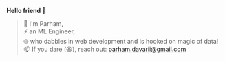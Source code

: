 **Hello friend** 👋  

> 🚀 I'm Parham,  
> ⚡ an ML Engineer,  
> 🌐 who dabbles in web development and is hooked on magic of data!  
> 📫 If you dare (😆), reach out: parham.davarii@gmail.com
